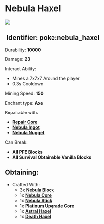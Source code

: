 # Nebula Haxel

![](https://github.com/ItsMePok/PFE/assets/136857747/be63351a-bf90-45fc-b274-72e63aecf711)

## <img src="https://minecraft.wiki/images/Name_Tag_JE2_BE2.png?cbdc1" alt="" data-size="line"> Identifier: **poke:nebula\_haxel**

Durability: **10000**

Damage: **23**

Interact Ability:

* Mines a 7x7x7 Around the player
* 0.3s Cooldown

Mining Speed: **150**

Enchant type: **Axe**

Repairable with:

* [**Repair Core**](https://pfewiki.gitbook.io/home/items/cores/repair-core)
* [**Nebula Ingot**](https://github.com/ItsMePok/PFE/wiki/Nebula-Ingot)
* [**Nebula Nugget**](https://github.com/ItsMePok/PFE/wiki/Nebula-Nugget)

Can Break:

* **All PFE Blocks**
* **All Survival Obtainable Vanilla Blocks**

## Obtaining:

* Crafted With:
  * 3x [**Nebula Block**](https://github.com/ItsMePok/PFE/wiki/Nebula-Block)
  * 1x [**Nebula Core**](https://github.com/ItsMePok/PFE/wiki/Nebula-Core)
  * 1x [**Nebula Stick**](https://github.com/ItsMePok/PFE/wiki/Nebula-Stick)
  * 1x [**Platinum Upgrade Core**](https://github.com/ItsMePok/PFE/wiki/Platinum-Upgrade-Core)
  * 1x [**Astral Haxel**](https://github.com/ItsMePok/PFE/wiki/Astral-Haxel)
  * 1x [**Death Haxel**](https://github.com/ItsMePok/PFE/wiki/Death-Haxel)
